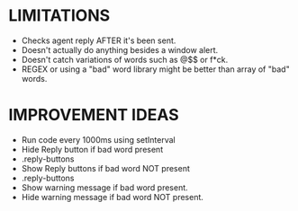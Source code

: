 LIMITATIONS
====================

* Checks agent reply AFTER it's been sent.
* Doesn't actually do anything besides a window alert.
* Doesn't catch variations of words such as @$$ or f*ck.
* REGEX or using a "bad" word library might be better than array of "bad" words.

IMPROVEMENT IDEAS
====================

* Run code every 1000ms using setInterval
* Hide Reply button if bad word present
* .reply-buttons
* Show Reply buttons if bad word NOT present
* .reply-buttons
* Show warning message if bad word present.
* Hide warning message if bad word NOT present.
